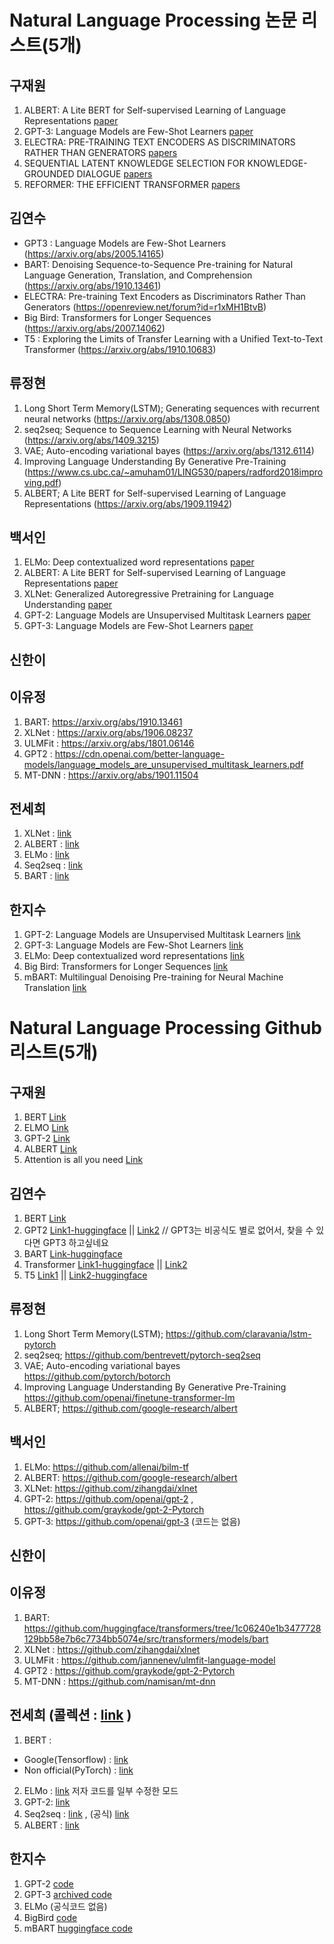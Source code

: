 # Natural Language Processing 논문 리스트(5개)

## 구재원
1. ALBERT: A Lite BERT for Self-supervised Learning of Language Representations [paper](https://arxiv.org/pdf/1909.11942.pdf)
2. GPT-3: Language Models are Few-Shot Learners [paper](https://arxiv.org/abs/2005.14165)
3. ELECTRA: PRE-TRAINING TEXT ENCODERS AS DISCRIMINATORS RATHER THAN GENERATORS [papers](https://arxiv.org/pdf/2003.10555.pdf)
4. SEQUENTIAL LATENT KNOWLEDGE SELECTION FOR KNOWLEDGE-GROUNDED DIALOGUE [papers](https://arxiv.org/pdf/2002.07510.pdf)
5. REFORMER: THE EFFICIENT TRANSFORMER [papers](https://arxiv.org/pdf/2001.04451.pdf)



## 김연수

- GPT3 : Language Models are Few-Shot Learners (https://arxiv.org/abs/2005.14165)
- BART: Denoising Sequence-to-Sequence Pre-training for Natural Language Generation, Translation, and Comprehension (https://arxiv.org/abs/1910.13461)
- ELECTRA: Pre-training Text Encoders as Discriminators Rather Than Generators (https://openreview.net/forum?id=r1xMH1BtvB)
- Big Bird: Transformers for Longer Sequences (https://arxiv.org/abs/2007.14062)
- T5 : Exploring the Limits of Transfer Learning with a Unified Text-to-Text Transformer (https://arxiv.org/abs/1910.10683)

## 류정현
1. Long Short Term Memory(LSTM); Generating sequences with recurrent neural networks (https://arxiv.org/abs/1308.0850) 
2. seq2seq; Sequence to Sequence Learning with Neural Networks (https://arxiv.org/abs/1409.3215)
3. VAE; Auto-encoding variational bayes (https://arxiv.org/abs/1312.6114)
4. Improving Language Understanding By Generative Pre-Training (https://www.cs.ubc.ca/~amuham01/LING530/papers/radford2018improving.pdf)
5. ALBERT; A Lite BERT for Self-supervised Learning of Language Representations (https://arxiv.org/abs/1909.11942)


## 백서인
1. ELMo: Deep contextualized word representations [paper](https://arxiv.org/pdf/1802.05365.pdf)
2. ALBERT: A Lite BERT for Self-supervised Learning of Language Representations [paper](https://arxiv.org/pdf/1909.11942.pdf)
3. XLNet: Generalized Autoregressive Pretraining for Language Understanding [paper](https://arxiv.org/pdf/1906.08237.pdf)
4. GPT-2: Language Models are Unsupervised Multitask Learners [paper](https://d4mucfpksywv.cloudfront.net/better-language-models/language-models.pdf)
5. GPT-3: Language Models are Few-Shot Learners [paper](https://arxiv.org/pdf/2005.14165v4.pdf)


## 신한이


## 이유정
1. BART: https://arxiv.org/abs/1910.13461
2. XLNet : https://arxiv.org/abs/1906.08237 
3. ULMFit : https://arxiv.org/abs/1801.06146
4. GPT2 : https://cdn.openai.com/better-language-models/language_models_are_unsupervised_multitask_learners.pdf
5. MT-DNN : https://arxiv.org/abs/1901.11504

## 전세희

1. XLNet : [link](https://arxiv.org/abs/1906.08237.pdf)
2. ALBERT : [link](https://arxiv.org/pdf/1909.11942.pdf)
3. ELMo : [link](https://arxiv.org/pdf/1802.05365.pdf)
4. Seq2seq : [link](https://papers.nips.cc/paper/2014/file/a14ac55a4f27472c5d894ec1c3c743d2-Paper.pdf)
5. BART : [link](https://arxiv.org/pdf/1910.13461.pdf)



## 한지수
1. GPT-2: Language Models are Unsupervised Multitask Learners [link](https://cdn.openai.com/better-language-models/language_models_are_unsupervised_multitask_learners.pdf)
2. GPT-3: Language Models are Few-Shot Learners [link](https://arxiv.org/pdf/2005.14165v4.pdf)
3. ELMo: Deep contextualized word representations [link](https://arxiv.org/pdf/1802.05365.pdf)
4. Big Bird: Transformers for Longer Sequences [link](https://arxiv.org/pdf/2007.14062.pdf)
5. mBART: Multilingual Denoising Pre-training for Neural Machine Translation [link](https://arxiv.org/pdf/2001.08210.pdf)


# Natural Language Processing Github 리스트(5개)



## 구재원
1. BERT [Link](https://github.com/google-research/bert)
2. ELMO [Link](https://github.com/allenai/bilm-tf)
3. GPT-2 [Link](ttps://github.com/graykode/gpt-2-Pytorch)
4. ALBERT [Link](https://github.com/google-research/albert)
5. Attention is all you need [Link](https://github.com/jadore801120/attention-is-all-you-need-pytorch)



## 김연수

1. BERT [Link](https://github.com/google-research/bert)
2. GPT2 [Link1-huggingface](https://github.com/huggingface/transformers/tree/master/src/transformers/models/gpt2) || [Link2](https://github.com/ConnorJL/GPT2) // GPT3는 비공식도 별로 없어서, 찾을 수 있다면 GPT3 하고싶네요
3. BART [Link-huggingface](https://github.com/huggingface/transformers/tree/1c06240e1b3477728129bb58e7b6c7734bb5074e/src/transformers/models/bart)
4. Transformer [Link1-huggingface](https://github.com/huggingface/transformers/tree/master/src/transformers) || [Link2](https://github.com/Kyubyong/transformer)
5. T5 [Link1](https://github.com/google-research/text-to-text-transfer-transformer) || [Link2-huggingface](https://github.com/huggingface/transformers/tree/master/src/transformers/models/t5)

## 류정현
1. Long Short Term Memory(LSTM); https://github.com/claravania/lstm-pytorch
2. seq2seq; https://github.com/bentrevett/pytorch-seq2seq
3. VAE; Auto-encoding variational bayes https://github.com/pytorch/botorch
4. Improving Language Understanding By Generative Pre-Training https://github.com/openai/finetune-transformer-lm
5. ALBERT; https://github.com/google-research/albert



## 백서인
1. ELMo: https://github.com/allenai/bilm-tf
2. ALBERT: https://github.com/google-research/albert
3. XLNet: https://github.com/zihangdai/xlnet
4. GPT-2: https://github.com/openai/gpt-2 , https://github.com/graykode/gpt-2-Pytorch 
5. GPT-3: https://github.com/openai/gpt-3 (코드는 없음)


## 신한이


## 이유정
1. BART: https://github.com/huggingface/transformers/tree/1c06240e1b3477728129bb58e7b6c7734bb5074e/src/transformers/models/bart
2. XLNet : https://github.com/zihangdai/xlnet
3. ULMFit : https://github.com/jannenev/ulmfit-language-model
4. GPT2 : https://github.com/graykode/gpt-2-Pytorch
5. MT-DNN : https://github.com/namisan/mt-dnn


## 전세희 (콜렉션 : [link](https://github.com/graykode/nlp-tutorial) )
1. BERT : 
- Google(Tensorflow) : [link](https://github.com/google-research/bert)
- Non official(PyTorch) : [link](https://github.com/codertimo/BERT-pytorch)
2. ELMo : [link](https://github.com/ratsgo/embedding) 저자 코드를 일부 수정한 모드
3. GPT-2: [link](https://github.com/openai/gpt-2)
4. Seq2seq : [link](https://github.com/graykode/nlp-tutorial) , (공식) [link](https://github.com/google/seq2seq)
5. ALBERT : [link](https://github.com/google-research/ALBERT)


## 한지수
1. GPT-2 [code](https://github.com/graykode/gpt-2-Pytorch )
2. GPT-3 [archived code](https://github.com/openai/gpt-3)
3. ELMo (공식코드 없음)
4. BigBird [code](https://github.com/google-research/bigbird)
5. mBART [huggingface code](https://github.com/huggingface/transformers)
